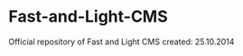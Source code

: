 Fast-and-Light-CMS
==================
Official repository of Fast and Light CMS
created: 25.10.2014
